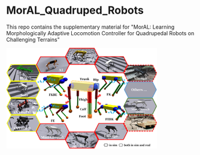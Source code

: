 # MorAL_Quadruped_Robots
This repo contains the supplementary material for "MorAL: Learning Morphologically Adaptive Locomotion Controller for Quadrupedal Robots on Challenging Terrains"

<img src="./Figures/cover.png" width="80%"/>
